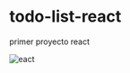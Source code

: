 # todo-list-react
primer proyecto react


![eact](https://github.com/borgesmj/todo-list-react/assets/121818423/3fddb541-e8d3-4455-ae97-9e3daec8e0e5)
